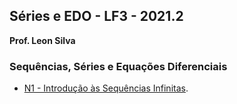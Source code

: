 ## Séries e EDO - LF3 - 2021.2

**Prof. Leon Silva**

### Sequências, Séries e Equações Diferenciais
- [N1 - Introdução às Sequências Infinitas](https://ldsufrpe.github.io/series-edo/N1). 
